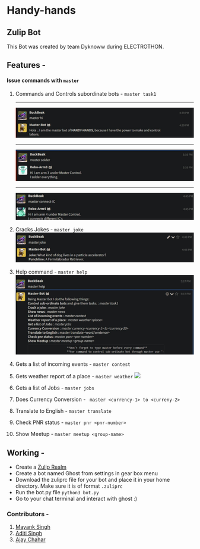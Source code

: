 # Handy-hands
## Zulip Bot 


This Bot was created by team Dyknoww during ELECTROTHON.

## Features -
#### Issue commands with ``` master ```

1. Commands and Controls subordinate bots - 
	``` master task1 ```

	***
	
	![](https://github.com/Addi-11/Handy-hands/blob/master/images/SC1.jpeg)
	
	---
	
	![](https://github.com/Addi-11/Handy-hands/blob/master/images/SC4.jpeg)
	
	--- 
	
	![](https://github.com/Addi-11/Handy-hands/blob/master/images/SC3.jpeg)

2. Cracks Jokes - 
	``` master joke ```
    ![](https://github.com/Addi-11/Handy-hands/blob/master/images/SC2.jpeg)


3. Help command  - 
	``` master help ```
    ![](https://github.com/Addi-11/Handy-hands/blob/master/images/SC5.jpeg)


4. Gets a list of incoming events - 
	``` master contest ```


5. Gets weather report of a place - 
	``` master weather ```
    ![](https://github.com/Addi-11/Handy-hands/images/SC5.jpg)

6. Gets a list of Jobs - 
	``` master jobs ```
    

7. Does Currency Conversion -
	``` master <currency-1> to <curreny-2>```


8. Translate to English - 
	``` master translate ```
    
9. Check PNR status - 
	``` master pnr <pnr-number> ```
    
10. Show Meetup - 
	``` master meetup <group-name> ```
		

## Working - 
- Create a [Zulip Realm](https://zulip.com/new/)
- Create a bot named Ghost from settings in gear box menu
- Download the zuliprc file for your bot and place it in your home directory. Make sure it is of format ```.zuliprc```
- Run the bot.py file ``` python3 bot.py ```
- Go to your chat terminal and interact with ghost :)

### Contributors - 
1. [Mayank Singh](https://github.com/Dyknoww)
2. [Aditi Singh](https://github.com/Addi-11)
3. [Ajay Chahar](https://github.com/attentioncker)

